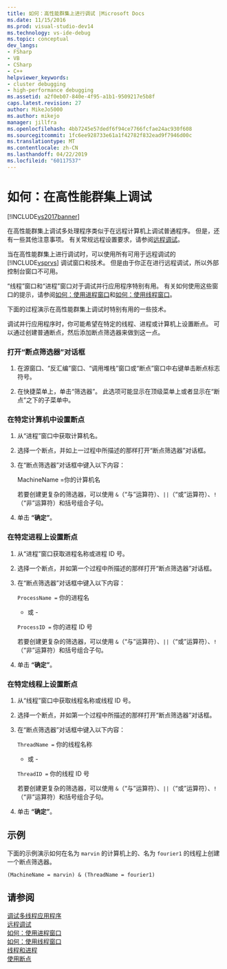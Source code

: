 ```yaml
---
title: 如何：高性能群集上进行调试 |Microsoft Docs
ms.date: 11/15/2016
ms.prod: visual-studio-dev14
ms.technology: vs-ide-debug
ms.topic: conceptual
dev_langs:
- FSharp
- VB
- CSharp
- C++
helpviewer_keywords:
- cluster debugging
- high-performance debugging
ms.assetid: a2f0eb07-840e-4f95-a1b1-9509217e5b8f
caps.latest.revision: 27
author: MikeJo5000
ms.author: mikejo
manager: jillfra
ms.openlocfilehash: 4bb7245e57dedf6f94ce7766fcfae24ac930f608
ms.sourcegitcommit: 1fc6ee928733e61a1f42782f832ead9f7946d00c
ms.translationtype: MT
ms.contentlocale: zh-CN
ms.lasthandoff: 04/22/2019
ms.locfileid: "60117537"
---
```

# <a name="how-to-debug-on-a-high-performance-cluster"></a>如何：在高性能群集上调试
[!INCLUDE[vs2017banner](../includes/vs2017banner.md)]

在高性能群集上调试多处理程序类似于在远程计算机上调试普通程序。 但是，还有一些其他注意事项。 有关常规远程设置要求，请参阅[远程调试](../debugger/remote-debugging.md)。  
  
 当在高性能群集上进行调试时，可以使用所有可用于远程调试的 [!INCLUDE[vsprvs](../includes/vsprvs-md.md)] 调试窗口和技术。 但是由于你正在进行远程调试，所以外部控制台窗口不可用。  
  
 “线程”窗口和“进程”窗口对于调试并行应用程序特别有用。 有关如何使用这些窗口的提示，请参阅[如何：使用进程窗口](http://msdn.microsoft.com/0207ce2f-8ceb-4fe7-b2b5-4dd35b035ed7)和[如何：使用线程窗口](../debugger/how-to-use-the-threads-window.md)。  
  
 下面的过程演示在高性能群集上调试时特别有用的一些技术。  
  
 调试并行应用程序时，你可能希望在特定的线程、进程或计算机上设置断点。 可以通过创建普通断点，然后添加断点筛选器来做到这一点。  
  
### <a name="to-open-the-breakpoint-filter-dialog-box"></a>打开“断点筛选器”对话框  
  
1. 在源窗口、“反汇编”窗口、“调用堆栈”窗口或“断点”窗口中右键单击断点标志符号。  
  
2. 在快捷菜单上，单击“筛选器”。 此选项可能显示在顶级菜单上或者显示在“断点”之下的子菜单中。  
  
### <a name="to-set-a-breakpoint-on-a-specific-computer"></a>在特定计算机中设置断点  
  
1. 从“进程”窗口中获取计算机名。  
  
2. 选择一个断点，并如上一过程中所描述的那样打开“断点筛选器”对话框。  
  
3. 在“断点筛选器”对话框中键入以下内容：  
  
     MachineName =你的计算机名  
  
     若要创建更复杂的筛选器，可以使用 `&`（“与”运算符）、`||`（“或”运算符）、`!`（“非”运算符）和括号组合子句。  
  
4. 单击 **“确定”**。  
  
### <a name="to-set-a-breakpoint-on-a-specific-process"></a>在特定进程上设置断点  
  
1. 从“进程”窗口获取进程名称或进程 ID 号。  
  
2. 选择一个断点，并如第一个过程中所描述的那样打开“断点筛选器”对话框。  
  
3. 在“断点筛选器”对话框中键入以下内容：  
  
     `ProcessName =` 你的进程名  
  
     - 或 -  
  
     `ProcessID =` 你的进程 ID 号  
  
     若要创建更复杂的筛选器，可以使用 `&`（“与”运算符）、`||`（“或”运算符）、`!`（“非”运算符）和括号组合子句。  
  
4. 单击 **“确定”**。  
  
### <a name="to-set-a-breakpoint-on-a-specific-thread"></a>在特定线程上设置断点  
  
1. 从“线程”窗口中获取线程名称或线程 ID 号。  
  
2. 选择一个断点，并如第一个过程中所描述的那样打开“断点筛选器”对话框。  
  
3. 在“断点筛选器”对话框中键入以下内容：  
  
     `ThreadName =` 你的线程名称  
  
     - 或 -  
  
     `ThreadID =` 你的线程 ID 号  
  
     若要创建更复杂的筛选器，可以使用 `&`（“与”运算符）、`||`（“或”运算符）、`!`（“非”运算符）和括号组合子句。  
  
4. 单击 **“确定”**。  
  
## <a name="example"></a>示例  
 下面的示例演示如何在名为 `marvin` 的计算机上的、名为 `fourier1` 的线程上创建一个断点筛选器。  
  
```  
(MachineName = marvin) & (ThreadName = fourier1)  
```  
  
## <a name="see-also"></a>请参阅  
 [调试多线程应用程序](../debugger/debug-multithreaded-applications-in-visual-studio.md)   
 [远程调试](../debugger/remote-debugging.md)   
 [如何：使用进程窗口](http://msdn.microsoft.com/0207ce2f-8ceb-4fe7-b2b5-4dd35b035ed7)   
 [如何：使用线程窗口](../debugger/how-to-use-the-threads-window.md)   
 [线程和进程](http://msdn.microsoft.com/73d87480-9af3-4d1b-baf5-397d5d876ae6)   
 [使用断点](../debugger/using-breakpoints.md)
